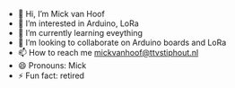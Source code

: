 - 👋 Hi, I’m Mick van Hoof
- 👀 I’m interested in Arduino, LoRa
- 🌱 I’m currently learning eveything
- 💞️ I’m looking to collaborate on Arduino boards and LoRa
- 📫 How to reach me mickvanhoof@ttvstiphout.nl
- 😄 Pronouns: Mick
- ⚡ Fun fact: retired

<!---
MickvHoof/MickvHoof is a ✨ special ✨ repository because its `README.md` (this file) appears on your GitHub profile.
You can click the Preview link to take a look at your changes.
--->
